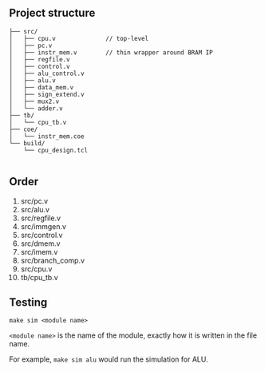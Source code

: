 ## Project structure

```project/
├── src/
│   ├── cpu.v              // top-level
│   ├── pc.v
│   ├── instr_mem.v        // thin wrapper around BRAM IP
│   ├── regfile.v
│   ├── control.v
│   ├── alu_control.v
│   ├── alu.v
│   ├── data_mem.v
│   ├── sign_extend.v
│   ├── mux2.v
│   └── adder.v
├── tb/
│   └── cpu_tb.v
├── coe/
│   └── instr_mem.coe
└── build/
    └── cpu_design.tcl
    
```


## Order

1. src/pc.v
2. src/alu.v
3. src/regfile.v
4. src/immgen.v
5. src/control.v
6. src/dmem.v
7. src/imem.v
8. src/branch_comp.v
9. src/cpu.v
10. tb/cpu_tb.v


## Testing

```
make sim <module name>
```

`<module name>` is the name of the module, exactly how it is written in the file name.

For example, `make sim alu` would run the simulation for ALU.